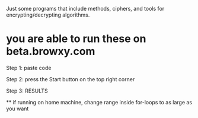 Just some programs that include methods, ciphers, and tools for encrypting/decrypting algorithms.

# you are able to run these on beta.browxy.com

Step 1: paste code

Step 2: press the Start button on the top right corner

Step 3: RESULTS

** if running on home machine, change range inside for-loops to as large as you want
